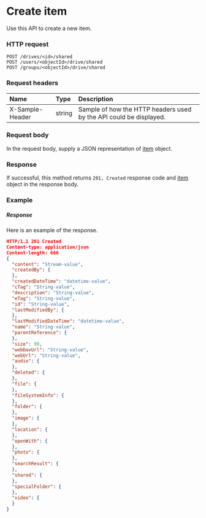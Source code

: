 # Create item

Use this API to create a new item.
### HTTP request
```http
POST /drives/<id>/shared
POST /users/<objectId>/drive/shared
POST /groups/<objectId>/drive/shared

```
### Request headers
| Name       | Type | Description|
|:---------------|:--------|:----------|
| X-Sample-Header  | string  | Sample of how the HTTP headers used by the API could be displayed.|

### Request body
In the request body, supply a JSON representation of [item](../resources/item.md) object.


### Response
If successful, this method returns `201, Created` response code and [item](../resources/item.md) object in the response body.

### Example
##### Response
Here is an example of the response.
```json
HTTP/1.1 201 Created
Content-type: application/json
Content-length: 666
{
  "content": "Stream-value",
  "createdBy": {
  },
  "createdDateTime": "datetime-value",
  "cTag": "String-value",
  "description": "String-value",
  "eTag": "String-value",
  "id": "String-value",
  "lastModifiedBy": {
  },
  "lastModifiedDateTime": "datetime-value",
  "name": "String-value",
  "parentReference": {
  },
  "size": 99,
  "webDavUrl": "String-value",
  "webUrl": "String-value",
  "audio": {
  },
  "deleted": {
  },
  "file": {
  },
  "fileSystemInfo": {
  },
  "folder": {
  },
  "image": {
  },
  "location": {
  },
  "openWith": {
  },
  "photo": {
  },
  "searchResult": {
  },
  "shared": {
  },
  "specialFolder": {
  },
  "video": {
  }
}
```
